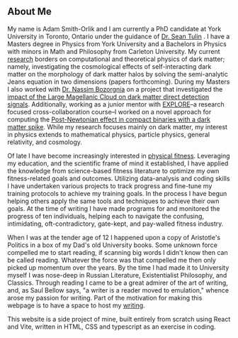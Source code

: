 ## About Me
My name is Adam Smith-Orlik and I am currently a PhD candidate at York University in Toronto, Ontario under the guidance of [Dr. Sean Tulin](https://www.yorku.ca/stulin/) . I have a Masters degree in Physics from York University and a Bachelors in Physics with minors in Math and Philosophy from Carleton University. My current [research](/research) borders on computational and theoretical physics of dark matter; namely, investigating the cosmological effects of self-interacting dark matter on the morphology of dark matter halos by solving the semi-analytic Jeans equation in two dimensions (papers forthcoming). During my Masters I also worked with [Dr. Nassim Bozorgnia](https://apps.ualberta.ca/directory/person/bozorgni) on a project that investigated the [impact of the Large Magellanic Cloud on dark matter direct detection signals](https://arxiv.org/pdf/2302.04281). Additionally, working as a junior mentor with [EXPLORE](https://dmgw.space/EXPLORE)–a research focused cross-collaboration course–I worked on a novel approach for computing the [Post-Newtonian effect in compact binaries with a dark matter spike](https://arxiv.org/pdf/2401.06084). While my research focuses mainly on dark matter, my interest in physics extends to mathematical physics, particle physics, general relativity, and cosmology. 

Of late I have become increasingly interested in [physical fitness](https://www.instagram.com/natty_addy14/). Leveraging my education, and the scientific frame of mind it established, I have applied the knowledge from science-based fitness literature to optimize my own fitness-related goals and outcomes. Utilizing data-analysis and coding skills I have undertaken various projects to track progress and fine-tune my training protocols to achieve my training goals. In the process I have begun helping others apply the same tools and techniques to achieve their own goals. At the time of writing I have made programs for and monitored the progress of ten individuals, helping each to navigate the confusing, intimidating, oft-contradictory, gate-kept, and pay-walled fitness industry. 

When I was at the tender age of 12 I happened upon a copy of Aristotle's Politics in a box of my Dad's old University books. Some unknown force compelled me to start reading, if scanning big words I didn't know then can be called reading. Whatever the force was that compelled me then only picked up momentum over the years. By the time I had made it to University myself I was nose-deep in Russian Literature, Existentialist Philosophy, and Classics. Through reading I came to be a great admirer of the art of writing, and, as Saul Bellow says, "a writer is a reader moved to emulation," whence arose my passion for writing. Part of the motivation for making this webpage is to have a space to host my [writing](/writing). 

This website is a side project of mine, built entirely from scratch using React and Vite, written in HTML, CSS and typescript as an exercise in coding. 













